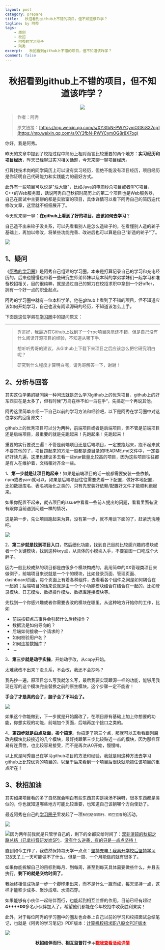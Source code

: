 ```yaml
---
layout: post
category: prepare
title:   秋招看到github上不错的项目，但不知道该咋学？
tagline: by 阿秀
tags:
    - 原创
    - 校招
    - 阿秀的学习圈子
    - 阿秀
excerpt:   秋招看到github上不错的项目，但不知道该咋学？
comment: false
---
```


<h1 align="center">
秋招看到github上不错的项目，但不知道该咋学？
</h1>
<div align="center">
  <a href="/notes/05-xiustar/01-xiustar_reading_guide/01-introduce.html#阿秀组建了一个校招学习圈子">
      <img src="https://axiu-image-bed.oss-cn-shanghai.aliyuncs.com/img/202302042310919.png">
  </a></div>


> 作者：阿秀
>
> 原文链接：[https://mp.weixin.qq.com/s/XY3fbN-PWYCymOG8r8X7og](https://mp.weixin.qq.com/s/XY3fbN-PWYCymOG8r8X7og)





你好，我是阿秀。

昨天的文章中提到了校招过程中简历上相对而言比较重要的两个地方：**实习经历和项目经历**，昨天已经聊过实习相关话题，今天来聊一聊项目经历。

打算找技术岗的同学简历上可以没有实习经历，但绝不能没有项目经历，项目经历是你证明自己代码能力和实践能力的最好方式。

此外有一些项目可以说是"烂大街"，比如Java的电商秒杀项目或者RPC项目，C++的Web服务器，话说阿秀自己秋招时简历上的第二个项目也是Web服务器，自己在面试中主要聊的都是实验室的项目，具体详情可以看下阿秀自己的简历迭代修改文章，这里就不细细展开了。

今天就来聊一聊：**在github上看到了好的项目，应该如何去学习**？

自己造不出来轮子没关系，可以先看看别人是怎么造轮子的，在看懂别人造的轮子基础上，再加以修改，将某些功能完善、改进后也可以算是自己“新造的轮子"了。



![](https://axiu-image-bed.oss-cn-shanghai.aliyuncs.com/img/202206070136751.png)



## 1、疑问

《[阿秀的学习圈](/notes/05-xiustar/01-xiustar_reading_guide/01-introduce.md)》是阿秀自己组建的学习圈，本来是打算记录自己的学习和充电经历的。后来也慢慢也带着一些研究生师弟师妹以及本科的学弟学妹们一起学习和准备校招相关，目的很纯粹，就是通过自己的努力在校招求职中拿到一个好offer，拥有一个好一点的职业起点。

阿秀的学习圈中就有一位本科学弟，他在github上看到了不错的项目，但不知道应该如何开始学习，自己也没有阅读源码的经历，不知道该怎么上手。

下面是这位学弟在[学习圈](/notes/05-xiustar/01-xiustar_reading_guide/01-introduce.md)中的提问原文：

---



> 秀哥好，我最近在Github上找到了一个rpc项目感觉还不错，但是自己没有什么阅读开源项目的经验，不知道从哪下手.
>
> 想听听秀哥的建议，从Github上下载下来项目之后应该怎么把它研究明白呢？
>
> 研究到什么程度才算明白呢，请秀哥解答一下，谢谢！



## 2、分析与回答

其实这位学弟的疑问换一种问法就是怎么学习github上的优秀项目，github上的好东西实在是太多了，但有时候”万鸟在林不如一鸟在手“，先搞定一个再说其他。

阿秀这里简单介绍一下自己以前的学习方法和经验吧，以下是阿秀在学习圈中对这位学弟的回复原文：

github上的优秀项目可以分为两种，前端项目或者是后端项目，但不管是前端项目还是后端项目，最重要的就是先跑起来！先跑起来！先跑起来！

重要的实行要说三遍！不管是前端项目还是后端项目，一定要跑起来，跑不起来就不要其他的了，项目跑起来的方法一般都是源目录的README.md文件中，一定要好好读几遍，这里也建议多去看一些star数量比较高的项目，因为这些项目往往都是有人在维护着，文档相对齐全一些。 

1、**第一步就是让项目跑起来**！如果是前端项目的话一般都需要安装一些依赖，npm或者yarn就可以，如果是后端项目往往需要先看一下配置，做好本地配置，比如数据库名、表名初始化之类的，只有先安装好依赖/配置好文件才能顺利跑起来。

如果你配置不起来，就去项目的issue中看看一些前人提出的问题，看看里面有没有跟你当前遇到问题一样的情况，

这是第一步，先让项目跑起来为算，没有第一步，就不用谈下面的了，赶紧洗洗睡吧。

![](https://axiu-image-bed.oss-cn-shanghai.aliyuncs.com/img/202206070132554.png)

2、**第二步就是找到项目入口**，然后细化功能，找到自己目前比较感兴趣的模块或者一个关键模块，找到这种key点，从具体的小模块入手，不要妄图一口吃成个大胖子。

因为一般比较成熟的项目都是由很多个模块构成的，我用简单的XX管理类项目来做例子，前端项目来说就是一个个的模块，比如登录页面、管理页面、dashboard页面，每个页面上有着各种组件，去看看各个组件之间是如何耦合在一起的；后端项目的话来说就是由一个个小功能模块结合在结合在一起的，比如登录模块、日志模块、数据操作模块、数据库连接模块等。

先找到一个你感兴趣或者你需要去改的模块在哪里，从这种地方开始你的工作，比如

- 前端按钮点击事件会引起什么后续操作？
- 数据流是如何导向的？
- 后端如何接收一个请求的？
- 如何校验用户名？
- 如何连接数据库？
- ....

3、**第三步就是动手实操**，开始动手改，从copy开始。

太难我改不出来？没关系，不会改，我还不会抄吗？

我先抄一遍，原项目怎么写我就怎么写，最后我要实现跟源一样的功能，能够用我现在写的这个模块完全替换之前的原生模块，这个步骤一定不能省！

**手会了才是真的会了，脑子会了不叫会了。**

![](https://axiu-image-bed.oss-cn-shanghai.aliyuncs.com/img/202206070128656.png)

如果这个你能做到，下一步就是开始魔改了，在项目原有基础上加上你想要的功能，你想实现的功能，前端加个页面，后端再加个接口之类的。

4、**第四步就是由点及面，挨个搞定**。你搞定了第三个点，那就可以去看看跟刚魔改完模块比较接近的几个模块，最好找跟第三步比较贴近一点的模块，因为那样容易有连贯性，也比较容易接受，而不是再次从0开始，慢慢啃。

以上就是阿秀自己在学习github项目的方法和经验，我就是用这种方法去学习github上比较优秀的项目的，以至于后来看到一个项目后很快就能抓住该项目的重点所在！

## 3、秋招加油

其实如果项目看的多了自然就会明白有些东西其实是换汤不换呀，很多东西都是类似的，你也就知道哪些地方可能比较重要，也知道自己该朝哪个方向使劲了。

最近阿秀在自己的[学习圈子](http://mp.weixin.qq.com/s?__biz=Mzg2MDU0ODM3MA==&mid=2247503490&idx=1&sn=c0774b72d6db21f49a3ffb9bf500dd29&chksm=ce2632fff951bbe947883131ec62d4f3746355b7f2466a5b2a6c463de36ed9db80954299b6c6&scene=21#wechat_redirect)里发起了一项`秋招结伴而行、相互监督`的活动。

![](https://axiu-image-bed.oss-cn-shanghai.aliyuncs.com/img/202206181602774.png)

![](https://axiu-image-bed.oss-cn-shanghai.aliyuncs.com/img/202206181602169.png)因为两年前我就是只管学自己的，剩下的全都交给时间了：[双非渣硕的秋招之路总结（已拿抖音研发岗SP）](http://mp.weixin.qq.com/s?__biz=Mzg2MDU0ODM3MA==&mid=2247484185&idx=1&sn=39728960ae985a4ecda34da4fb076865&chksm=ce25ff64f95276727955bf6eb0838763c4864fa923d59440a4a3025f8b81df4fab219cba0a8f&scene=21#wechat_redirect)、[没有什么逆袭，有的只是一点点坚持！](http://mp.weixin.qq.com/s?__biz=Mzg2MDU0ODM3MA==&mid=2247490699&idx=1&sn=0f7a1ee4100a310d679f5ab84fbfa3bc&chksm=ce25e0f6f95269e08c740d212bc7b0d7a4f9a5c01b9a5fff7ed92c30f2348638a3b0c829374e&scene=21#wechat_redirect)

直到如今工作了，我依然保持每天学一点点：[坚持充电！我离开学校后坚持学习135天了！](http://mp.weixin.qq.com/s?__biz=Mzg2MDU0ODM3MA==&mid=2247502656&idx=1&sn=f277a32fe401896bf35744baff6e16b1&chksm=ce26373df951be2b5bb79d9b5a98bdfce33effe9a078ef3bcef535c69a3ec9ddab0a0155d93a&scene=21#wechat_redirect)一天可能做不了什么，但是一周、一个月能做的就有很多了。

如果你能拆解自己的目标到每月、到每周，甚至到每天具体需要做些什么，并且去执行，**剩下的就是交给时间了**。

我始终相信成功是一步一个脚印走出来，而不是什么一蹴而成，每天坚持一点，这样才能积少成多、聚沙成塔、水滴石穿。

如果能够有小伙伴一起结伴而行，也能起到相互监督的作用，目前已经有超过**4****00**多名小伙伴加入了，希望他们都能在今年校招中收获胜利果实！

此外，对于每位阿秀的学习圈中的圈友也会奉上自己以前的学习和校招面试总结笔记，也就是《阿秀的学习笔记》PDF版本：[计算机校招求职八股文PDF版本](http://mp.weixin.qq.com/s?__biz=Mzg2MDU0ODM3MA==&mid=2247503555&idx=1&sn=7bfa20dc7c494187630eb48d8a383ede&chksm=ce2632bef951bba8424f4c3f20747cbafc454a664e533896baebdc54328c47dc6a9eeedec162&scene=21#wechat_redirect)

![](https://axiu-image-bed.oss-cn-shanghai.aliyuncs.com/img/202206181602298.png)

<div align="center" style="font-weight: bold">秋招结伴而行、相互监督打卡-><a href="http://mp.weixin.qq.com/s?__biz=Mzg2MDU0ODM3MA==&mid=2247503490&idx=1&sn=c0774b72d6db21f49a3ffb9bf500dd29&chksm=ce2632fff951bbe947883131ec62d4f3746355b7f2466a5b2a6c463de36ed9db80954299b6c6&scene=21#wechat_redirect"><span style="color:red">戳我查看活动详情</span></a>
</div>
















